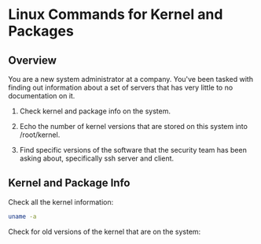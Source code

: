 # Linux Commands for Kernel and Packages

## Overview

You are a new system administrator at a company.
You've been tasked with finding out information about a set of servers that has very little to no documentation on it.

1. Check kernel and package info on the system.

2. Echo the number of kernel versions that are stored on this system into /root/kernel.

3. Find specific versions of the software that the security team has been asking about, specifically ssh server and client.


## Kernel and Package Info

Check all the kernel information:
```bash
uname -a
```

Check for old versions of the kernel that are on the system:
```bash

```




